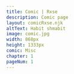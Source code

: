 ```yaml
---
title: Comic | Rxse
description: Comic page
layout: comicRxse.njk
altText: Habit shmabit
image: comic.jpg
width: 868px
height: 1333px
comic: Misc
chapter: 1
pageNum: 1
---
```

